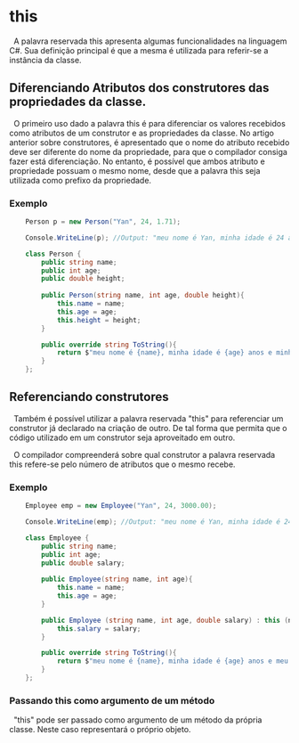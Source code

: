 # this

&nbsp; A palavra reservada this apresenta algumas funcionalidades na linguagem C#. Sua definição principal é que a mesma é utilizada para referir-se a instância da classe. <br>

## Diferenciando Atributos dos construtores das propriedades da classe.

&nbsp; O primeiro uso dado a palavra this é para diferenciar os valores recebidos como atributos de um construtor e as propriedades da classe. No artigo anterior sobre construtores, é apresentado que o nome do atributo recebido deve ser diferente do nome da propriedade, para que o compilador consiga fazer está diferenciação. No entanto, é possível que ambos atributo e propriedade possuam o mesmo nome, desde que a palavra this seja utilizada como prefixo da propriedade.

### Exemplo

```csharp
    Person p = new Person("Yan", 24, 1.71);

    Console.WriteLine(p); //Output: "meu nome é Yan, minha idade é 24 anos e minha altura é 1,71 cm"

    class Person {
        public string name;
        public int age;
        public double height;
        
        public Person(string name, int age, double height){
            this.name = name;
            this.age = age;
            this.height = height;
        }

        public override string ToString(){
            return $"meu nome é {name}, minha idade é {age} anos e minha altura é {Height} cm";
        }
    };
```

## Referenciando construtores

&nbsp; Também é possível utilizar a palavra reservada "this" para referenciar um construtor já declarado na criação de outro. De tal forma que permita que o código utilizado em um construtor seja aproveitado em outro.<br>

&nbsp; O compilador compreenderá sobre qual construtor a palavra reservada this refere-se pelo número de atributos que o mesmo recebe. 

### Exemplo

```csharp
    Employee emp = new Employee("Yan", 24, 3000.00);

    Console.WriteLine(emp); //Output: "meu nome é Yan, minha idade é 24 anos e meu salário é R$ 3000.00 ."

    class Employee {
        public string name;
        public int age;
        public double salary;
        
        public Employee(string name, int age){
            this.name = name;
            this.age = age;
        }

        public Employee (string name, int age, double salary) : this (name, age){
            this.salary = salary;
        }

        public override string ToString(){
            return $"meu nome é {name}, minha idade é {age} anos e meu salário é R${salary} .";
        }
    };
```

### Passando this como argumento de um método

&nbsp; "this" pode ser passado como argumento de um método da própria classe. Neste caso representará o próprio objeto.


